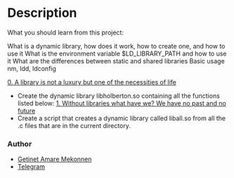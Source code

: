 # Description
What you should learn from this project:

What is a dynamic library, how does it work, how to create one, and how to use it What is the environment variable $LD_LIBRARY_PATH and how to use it What are the differences between static and shared libraries Basic usage nm, ldd, ldconfig

[0. A library is not a luxury but one of the necessities of life](https://github.com/getinet1221/alx-low_level_programming/blob/master/0x18-dynamic_libraries/libdynamic.so)
- Create the dynamic library libholberton.so containing all the functions listed below:
[1. Without libraries what have we? We have no past and no future](https://github.com/getinet1221/alx-low_level_programming/blob/master/0x18-dynamic_libraries/libdynamic.so)
- Create a script that creates a dynamic library called liball.so from all the .c files that are in the current directory.
### Author
- [Getinet Amare Mekonnen](https://www.github.com/getinet1221)
- [Telegram](https://t.me/gama2112)
